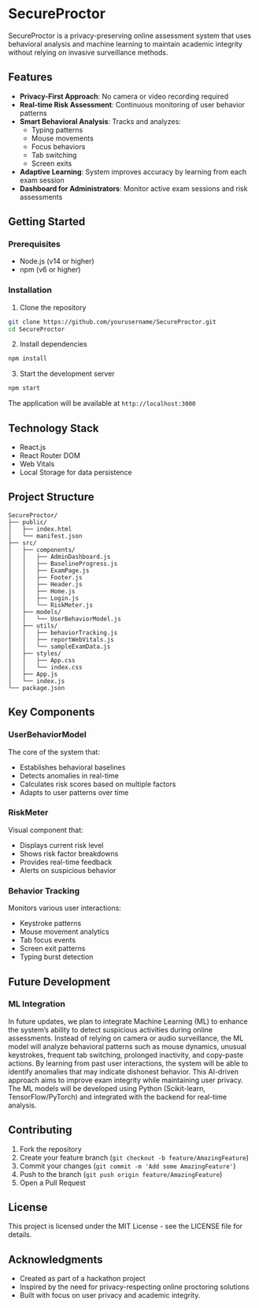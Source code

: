 # SecureProctor

SecureProctor is a privacy-preserving online assessment system that uses behavioral analysis and machine learning to maintain academic integrity without relying on invasive surveillance methods.

## Features

- **Privacy-First Approach**: No camera or video recording required
- **Real-time Risk Assessment**: Continuous monitoring of user behavior patterns
- **Smart Behavioral Analysis**: Tracks and analyzes:
  - Typing patterns
  - Mouse movements
  - Focus behaviors
  - Tab switching
  - Screen exits
- **Adaptive Learning**: System improves accuracy by learning from each exam session
- **Dashboard for Administrators**: Monitor active exam sessions and risk assessments

## Getting Started

### Prerequisites

- Node.js (v14 or higher)
- npm (v6 or higher)

### Installation

1. Clone the repository
```sh
git clone https://github.com/yourusername/SecureProctor.git
cd SecureProctor
```

2. Install dependencies
```sh
npm install
```

3. Start the development server
```sh
npm start
```

The application will be available at `http://localhost:3000`

## Technology Stack

- React.js
- React Router DOM
- Web Vitals
- Local Storage for data persistence

## Project Structure

```
SecureProctor/
├── public/
│   ├── index.html
│   └── manifest.json
├── src/
│   ├── components/
│   │   ├── AdminDashboard.js
│   │   ├── BaselineProgress.js
│   │   ├── ExamPage.js
│   │   ├── Footer.js
│   │   ├── Header.js
│   │   ├── Home.js
│   │   ├── Login.js
│   │   └── RiskMeter.js
│   ├── models/
│   │   └── UserBehaviorModel.js
│   ├── utils/
│   │   ├── behaviorTracking.js
│   │   ├── reportWebVitals.js
│   │   └── sampleExamData.js
│   ├── styles/
│   │   ├── App.css
│   │   └── index.css
│   ├── App.js
│   └── index.js
└── package.json
```

## Key Components

### UserBehaviorModel

The core of the system that:
- Establishes behavioral baselines
- Detects anomalies in real-time
- Calculates risk scores based on multiple factors
- Adapts to user patterns over time

### RiskMeter

Visual component that:
- Displays current risk level
- Shows risk factor breakdowns
- Provides real-time feedback
- Alerts on suspicious behavior

### Behavior Tracking

Monitors various user interactions:
- Keystroke patterns
- Mouse movement analytics
- Tab focus events
- Screen exit patterns
- Typing burst detection


## Future Development
### ML Integration
  In future updates, we plan to integrate Machine Learning (ML) to enhance the system’s ability to detect suspicious activities during online assessments. Instead of 
  relying on camera or audio surveillance, the ML model will analyze behavioral patterns such as mouse dynamics, unusual keystrokes, frequent tab switching, prolonged 
  inactivity, and copy-paste actions. By learning from past user interactions, the system will be able to identify anomalies that may indicate dishonest behavior. 
  This AI-driven approach aims to improve exam integrity while maintaining user privacy. The ML models will be developed using Python (Scikit-learn, 
  TensorFlow/PyTorch) and integrated with the backend for real-time analysis.

## Contributing

1. Fork the repository
2. Create your feature branch (`git checkout -b feature/AmazingFeature`)
3. Commit your changes (`git commit -m 'Add some AmazingFeature'`)
4. Push to the branch (`git push origin feature/AmazingFeature`)
5. Open a Pull Request

## License

This project is licensed under the MIT License - see the LICENSE file for details.

## Acknowledgments

- Created as part of a hackathon project
- Inspired by the need for privacy-respecting online proctoring solutions
- Built with focus on user privacy and academic integrity.
